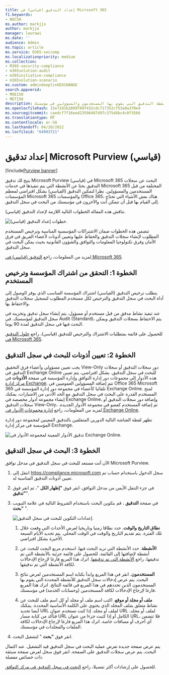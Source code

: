 ```yaml
---
title: إعداد التدقيق (قياسي) في Microsoft 365
f1.keywords:
- NOCSH
ms.author: markjjo
author: markjjo
manager: laurawi
ms.date: ''
audience: Admin
ms.topic: article
ms.service: O365-seccomp
ms.localizationpriority: medium
ms.collection:
- M365-security-compliance
- m365solution-audit
- m365initiative-compliance
- m365solution-scenario
ms.custom: admindeeplinkEXCHANGE
search.appverid:
- MOE150
- MET150
description: تصف هذه المقالة كيفية إعداد التدقيق (قياسي) حتى تتمكن من البدء في البحث عن أنشطة التدقيق التي يقوم بها المستخدمون والمسؤولين في مؤسستك.
ms.openlocfilehash: 15e72d1b2899799f432cdc717352cf53a0a370e4
ms.sourcegitcommit: caedcf7f16eed23596487d97c375d4bc4c8f3566
ms.translationtype: MT
ms.contentlocale: ar-SA
ms.lasthandoff: 04/20/2022
ms.locfileid: "64993721"
---
```

# <a name="set-up-microsoft-purview-audit-standard"></a>إعداد تدقيق Microsoft Purview (قياسي)

[!include[Purview banner](../includes/purview-rebrand-banner.md)]

يتيح لك تدقيق Microsoft Purview (قياسي) في Microsoft 365 البحث عن سجلات التدقيق بحثا عن الأنشطة التي يتم تنفيذها في خدمات Microsoft 365 المختلفة من قبل المستخدمين والمسؤولين. نظرا لتمكين التدقيق (القياسي) بشكل افتراضي لمعظم المؤسسات Microsoft 365 والمؤسسات Office 365، هناك بعض الأشياء التي تحتاج إلى القيام بها قبل أن تتمكن أنت والآخرون في مؤسستك من البحث في سجل التدقيق.

تناقش هذه المقالة الخطوات التالية اللازمة لإعداد التدقيق (قياسي).

![خطوات إعداد التدقيق (قياسي).](../media/BasicAuditingWorkflow.png)

تتضمن هذه الخطوات ضمان الاشتراكات المؤسسية المناسبة وترخيص المستخدم المطلوب لإنشاء سجلات التدقيق والحفاظ عليها وتعيين أذونات لأعضاء الفريق في فرق الأمان وفرق تكنولوجيا المعلومات والتوافق والشؤون القانونية بحيث يمكن البحث في سجل التدقيق.

لمزيد من المعلومات، راجع [التدقيق (قياسي) في Microsoft 365](auditing-solutions-overview.md#audit-standard).

## <a name="step-1-verify-organization-subscription-and-user-licensing"></a>الخطوة 1: التحقق من اشتراك المؤسسة وترخيص المستخدم

يتطلب ترخيص التدقيق (القياسي) اشتراك المؤسسة المناسب الذي يوفر الوصول إلى أداة البحث في سجل التدقيق والترخيص لكل مستخدم المطلوب لتسجيل سجلات التدقيق والاحتفاظ بها.

عند تنفيذ نشاط مدقق من قبل مستخدم أو مسؤول، يتم إنشاء سجل تدقيق وتخزينه في سجل التدقيق لمؤسستك. في Audit (Standard)، يتم الاحتفاظ بسجلات التدقيق ويمكن البحث فيها في سجل التدقيق لمدة 90 يوما.

للحصول على قائمة بمتطلبات الاشتراك والترخيص للتدقيق (قياسي)، راجع [حلول التدقيق في Microsoft 365](auditing-solutions-overview.md#licensing-requirements).

## <a name="step-2-assign-permissions-to-search-the-audit-log"></a>الخطوة 2: تعيين أذونات للبحث في سجل التدقيق

يجب تعيين مسؤولي وأعضاء فرق التحقيق View-Only دور سجلات التدقيق أو سجلات التدقيق في Exchange Online للبحث في سجل التدقيق. بشكل افتراضي، يتم تعيين هذه الأدوار إلى مجموعات دور إدارة التوافق وإدارة المؤسسة في صفحة **الأذونات** في <a href="https://go.microsoft.com/fwlink/p/?linkid=2059104" target="_blank">مركز إدارة Exchange</a>. تتم إضافة المسؤولين العموميين في Office 365 Microsoft 365 تلقائيا كأعضاء في مجموعة دور إدارة المؤسسة في Exchange Online. لمنح المستخدم القدرة على البحث في سجل التدقيق مع الحد الأدنى من الامتيازات، يمكنك إنشاء مجموعة أدوار مخصصة في Exchange Online، وإضافة دور سجلات التدقيق أو سجلات التدقيق View-Only، ثم إضافة المستخدم كعضو في مجموعة الأدوار الجديدة. لمزيد من المعلومات، راجع [إدارة مجموعات الأدوار في Exchange Online](/Exchange/permissions-exo/role-groups).

تظهر لقطة الشاشة التالية الدورين المتعلقين بالتدقيق المعينين لمجموعة دور إدارة المؤسسة في مركز إدارة Exchange.

![تدقيق الأدوار المعينة لمجموعة الأدوار في Exchange Online.](../media/EACAuditRoles.png)

## <a name="step-3-search-the-audit-log"></a>الخطوة 3: البحث في سجل التدقيق

الآن أنت مستعد للبحث في سجل التدقيق في مدخل توافق Microsoft Purview.

1. انتقل إلى <https://compliance.microsoft.com> سجل الدخول باستخدام حساب تم تعيين أذونات التدقيق المناسبة له.

2. في جزء التنقل الأيمن من مدخل التوافق، انقر فوق **"إظهار الكل** "، ثم انقر فوق **"تدقيق**".

3. في صفحة **التدقيق** ، قم بتكوين البحث باستخدام الشروط التالية في علامة التبويب **"بحث** ". 

   ![إعدادات التكوين للبحث في سجل التدقيق.](../media/AuditLogSearchToolMCCCallouts.png)

   1. **نطاق التاريخ والوقت**. حدد نطاقا زمنيا وتاريخيا لعرض الأحداث التي وقعت خلال تلك الفترة. يتم تقديم التاريخ والوقت في الوقت المحلي. يتم تحديد الأيام السبعة الأخيرة بشكل افتراضي.
  
   2. **الأنشطة**. حدد الأنشطة التي تريد البحث فيها. استخدم مربع البحث للبحث عن أنشطة لإضافتها إلى القائمة. للحصول على قائمة جزئية بالأنشطة التي تم تدقيقها، راجع [الأنشطة التي تم تدقيقها](search-the-audit-log-in-security-and-compliance.md#audited-activities). اترك هذا المربع فارغا لإرجاع الإدخالات لكافة الأنشطة التي تم تدقيقها.
  
   3. **المستخدمون**.  انقر في هذا المربع وابدأ بكتابة اسم المستخدمين لعرض نتائج البحث. يتم عرض إدخالات سجل التدقيق للأنشطة المحددة التي يقوم بها المستخدمون الذين تحددهم في هذا المربع في قائمة النتائج. اترك هذا المربع فارغا لإرجاع الإدخالات لكافة المستخدمين (وحسابات الخدمة) في مؤسستك.
  
   4. **ملف أو مجلد أو موقع**. اكتب اسم ملف أو مجلد أو كل اسم ملف للبحث عن نشاط متعلق بملف المجلد الذي يحتوي على الكلمة الأساسية المحددة. يمكنك أيضا تحديد URL لملف أو مجلد. إذا كنت تستخدم عنوان URL لملف أو مجلد، فتأكد من كتابة مسار URL الكامل أو إذا كتبت جزءا من عنوان URL، فلا تتضمن أي أحرف أو مسافات خاصة. اترك هذا المربع فارغا لإرجاع الإدخالات لكافة الملفات والمجلدات في مؤسستك.

4. انقر فوق **"بحث** " لتشغيل البحث.

يتم عرض صفحة جديدة تعرض عملية البحث في سجل التدقيق قيد التشغيل. عند اكتمال البحث، يتم عرض سجلات التدقيق على الصفحة. انقر فوق سجل لعرض صفحة منبثقة ذات خصائص مفصلة.

للحصول على إرشادات أكثر تفصيلا، راجع [البحث في سجل التدقيق في مركز التوافق](search-the-audit-log-in-security-and-compliance.md).
